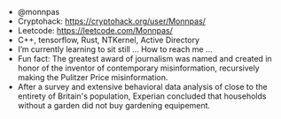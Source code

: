 - @monnpas
- Cryptohack: https://cryptohack.org/user/Monnpas/
- Leetcode: https://leetcode.com/Monnpas/
- C++, tensorflow, Rust, NTKernel, Active Directory 
- I’m currently learning to sit still 
...
How to reach me ...
- Fun fact: The greatest award of journalism was named and created in honor of the inventor of contemporary misinformation, recursively making the Pulitzer Price misinformation.
- After a survey and extensive behavioral data analysis of close to the entirety of Britain's population, Experian concluded that households without a garden did not buy gardening equipement. 

<!---
monnpas/monnpas is a ✨ special ✨ repository because its `README.md` (this file) appears on your GitHub profile.
You can click the Preview link to take a look at your changes.
--->
